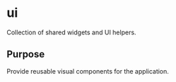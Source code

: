 # ui

Collection of shared widgets and UI helpers.

## Purpose
Provide reusable visual components for the application.

